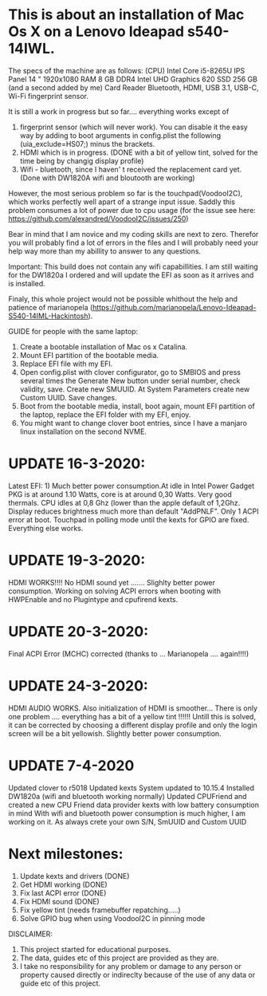 # This is about an installation of Mac Os X on a Lenovo Ideapad s540-14IWL. 
The specs of the machine are as follows:
(CPU) Intel Core i5-8265U
IPS Panel 14 "
1920x1080
RAM 8 GB DDR4
Intel UHD Graphics 620
SSD 256 GB (and a second added by me) 
Card Reader
Bluetooth, HDMI, USB 3.1, USB-C, Wi-Fi
fingerprint sensor.

It is still a work in progress but so far.... 
everything works except of 
1. firgerprint sensor (which will never work). You can disable it the easy way by adding to boot arguments in config.plist the following (uia_exclude=HS07;) minus the brackets.
2. HDMI which is in progress.  (DONE with a bit of yellow tint, solved for the time being by changig display profile)
3. Wifi - bluetooth, since I haven' t received the replacement card yet. (Done with DW1820A wifi and bloutooth are working)

However, the most serious problem so far is the touchpad(VoodooI2C), which works perfectly well apart of a strange input issue.
Saddly this problem consumes a lot of power due to cpu usage (for the issue see here: https://github.com/alexandred/VoodooI2C/issues/250)  

Bear in mind that I am novice and my coding skills are next to zero. 
Therefor you will probably find a lot of errors in the files and I will probably need your help way more than my abillity to answer to any questions.

Important: This build does not contain any wifi capabillities. I am still waiting for the DW1820a I ordered and will update the EFI as soon as it arrives and is installed. 

Finaly, this whole project would not be possible whithout the help and patience of marianopela (https://github.com/marianopela/Lenovo-Ideapad-S540-14IML-Hackintosh). 

GUIDE for people with the same laptop:
1. Create a bootable installation of Mac os x Catalina. 
2. Mount EFI partition of the bootable media. 
3. Replace EFI file with my EFI. 
4. Open config.plist with clover configurator, go to SMBIOS and press several times the Generate New button under serial number, check validity, save. Create new SMUUID. At System Parameters create new Custom UUID. Save changes. 
5. Boot from the bootable media, install, boot again, mount EFI partition of the laptop, replace the EFI folder with my EFI, enjoy.
6. You might want to change clover boot entries, since I have a manjaro linux installation on the second NVME.  


# UPDATE 16-3-2020: 
Latest EFI: 1) Much better power consumption.At idle in Intel Power Gadget PKG is at around 1.10 Watts, core is at around 0,30 Watts. Very good thermals. CPU idles at 0,8 Ghz (lower than the apple default of 1,2Ghz. Display reduces brightness much more than default "AddPNLF".  Only 1 ACPI error at boot. Touchpad in polling mode until the kexts for GPIO are fixed. Everything else works. 

# UPDATE 19-3-2020:
HDMI WORKS!!!!
No HDMI sound yet ....... 
Slighlty better power consumption. Working on solving ACPI errors when booting with HWPEnable and no Plugintype and cpufirend kexts.

# UPDATE 20-3-2020:
Final ACPI Error (MCHC) corrected (thanks to ... Marianopela .... again!!!!)

# UPDATE 24-3-2020:
HDMI AUDIO WORKS. 
Also initialization of HDMI is smoother...
There is only one problem .... everything has a bit of a yellow tint !!!!!!
Untill this is solved, it can be corrected by choosing a different display profile and only the login screen will be a bit yellowish.
Slightly better power consumption. 

# UPDATE 7-4-2020
Updated clover to r5018
Updated kexts
System updated to 10.15.4
Installed DW1820a (wifi and bluetooth working normally)
Updated CPUFriend and created a new CPU Friend data provider kexts with low battery consumption in mind
With wifi and bluetooth power consumption is much higher, I am working on it. 
As always crete your own S/N, SmUUID and Custom UUID

# Next milestones:
1. Update kexts and drivers (DONE)
2. Get HDMI working (DONE)
3. Fix last ACPI error (DONE)
4. Fix HDMI sound (DONE)
5. Fix yellow tint (needs framebuffer repatching.....)
6. Solve GPIO bug when using VoodooI2C in pinning mode 

DISCLAIMER:
1. This project started for educational purposes. 
2. The data, guides etc of this project are provided as they are. 
3. I take no responsibility for any problem or damage to any person or property caused directly or indireclty because of the use of any data or guide etc of this project. 
  
